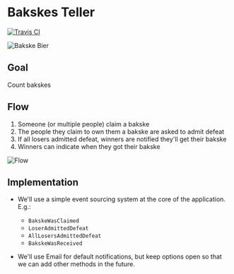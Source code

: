 # Bakskes Teller

[![Travis CI](https://api.travis-ci.org/turanct/bakskes-teller.svg?branch=master)](https://travis-ci.org/turanct/bakskes-teller)

![Bakske Bier](http://skylimiet.weebly.com/uploads/5/6/0/9/56092199/s914222581721252391_p2_i6_w500.jpeg)

## Goal

Count bakskes


## Flow

1. Someone (or multiple people) claim a bakske
2. The people they claim to own them a bakske are asked to admit defeat
3. If all losers admitted defeat, winners are notified they'll get their bakske
4. Winners can indicate when they got their bakske

![Flow](https://i.imgur.com/lKhlBhv.jpg)


## Implementation

- We'll use a simple event sourcing system at the core of the application. E.g.:
    - `BakskeWasClaimed`
    - `LoserAdmittedDefeat`
    - `AllLosersAdmittedDefeat`
    - `BakskeWasReceived`

- We'll use Email for default notifications, but keep options open so that we can add other methods in the future.
